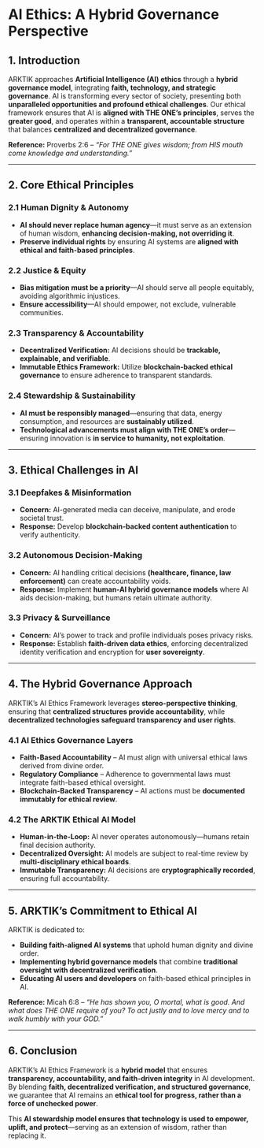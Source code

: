 # **AI Ethics: A Hybrid Governance Perspective**

## **1. Introduction**
ARKTIK approaches **Artificial Intelligence (AI) ethics** through a **hybrid governance model**, integrating **faith, technology, and strategic governance**. AI is transforming every sector of society, presenting both **unparalleled opportunities and profound ethical challenges**. Our ethical framework ensures that AI is **aligned with THE ONE’s principles**, serves the **greater good**, and operates within a **transparent, accountable structure** that balances **centralized and decentralized governance**.

**Reference:** Proverbs 2:6 – *“For THE ONE gives wisdom; from HIS mouth come knowledge and understanding.”*

---

## **2. Core Ethical Principles**

### **2.1 Human Dignity & Autonomy**
- **AI should never replace human agency**—it must serve as an extension of human wisdom, **enhancing decision-making, not overriding it**.
- **Preserve individual rights** by ensuring AI systems are **aligned with ethical and faith-based principles**.

### **2.2 Justice & Equity**
- **Bias mitigation must be a priority**—AI should serve all people equitably, avoiding algorithmic injustices.
- **Ensure accessibility**—AI should empower, not exclude, vulnerable communities.

### **2.3 Transparency & Accountability**
- **Decentralized Verification:** AI decisions should be **trackable, explainable, and verifiable**.
- **Immutable Ethics Framework:** Utilize **blockchain-backed ethical governance** to ensure adherence to transparent standards.

### **2.4 Stewardship & Sustainability**
- **AI must be responsibly managed**—ensuring that data, energy consumption, and resources are **sustainably utilized**.
- **Technological advancements must align with THE ONE’s order**—ensuring innovation is **in service to humanity, not exploitation**.

---

## **3. Ethical Challenges in AI**

### **3.1 Deepfakes & Misinformation**
- **Concern:** AI-generated media can deceive, manipulate, and erode societal trust.
- **Response:** Develop **blockchain-backed content authentication** to verify authenticity.

### **3.2 Autonomous Decision-Making**
- **Concern:** AI handling critical decisions **(healthcare, finance, law enforcement)** can create accountability voids.
- **Response:** Implement **human-AI hybrid governance models** where AI aids decision-making, but humans retain ultimate authority.

### **3.3 Privacy & Surveillance**
- **Concern:** AI’s power to track and profile individuals poses privacy risks.
- **Response:** Establish **faith-driven data ethics**, enforcing decentralized identity verification and encryption for **user sovereignty**.

---

## **4. The Hybrid Governance Approach**
ARKTIK’s AI Ethics Framework leverages **stereo-perspective thinking**, ensuring that **centralized structures provide accountability**, while **decentralized technologies safeguard transparency and user rights**.

### **4.1 AI Ethics Governance Layers**
- **Faith-Based Accountability** – AI must align with universal ethical laws derived from divine order.
- **Regulatory Compliance** – Adherence to governmental laws must integrate faith-based ethical oversight.
- **Blockchain-Backed Transparency** – AI actions must be **documented immutably for ethical review**.

### **4.2 The ARKTIK Ethical AI Model**
- **Human-in-the-Loop:** AI never operates autonomously—humans retain final decision authority.
- **Decentralized Oversight:** AI models are subject to real-time review by **multi-disciplinary ethical boards**.
- **Immutable Transparency:** AI decisions are **cryptographically recorded**, ensuring full accountability.

---

## **5. ARKTIK’s Commitment to Ethical AI**

ARKTIK is dedicated to:
- **Building faith-aligned AI systems** that uphold human dignity and divine order.
- **Implementing hybrid governance models** that combine **traditional oversight with decentralized verification**.
- **Educating AI users and developers** on faith-based ethical principles in AI.

**Reference:** Micah 6:8 – *“He has shown you, O mortal, what is good. And what does THE ONE require of you? To act justly and to love mercy and to walk humbly with your GOD.”*

---

## **6. Conclusion**
ARKTIK’s AI Ethics Framework is a **hybrid model** that ensures **transparency, accountability, and faith-driven integrity** in AI development. By blending **faith, decentralized verification, and structured governance**, we guarantee that AI remains an **ethical tool for progress, rather than a force of unchecked power**.

This **AI stewardship model ensures that technology is used to empower, uplift, and protect**—serving as an extension of wisdom, rather than replacing it.


